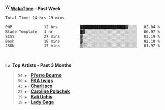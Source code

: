 <img src="https://github.com/dxnter/dxnter/assets/17434202/67b21fa4-d36d-46f9-9dec-f23d976b00ef" alt="WakaTime Logo" width="14" height="18"/><a href="https://wakatime.com/@dxnter" target="_blank"><strong> WakaTime</strong></a><strong> - Past Week</strong>

<!--START_SECTION:waka-->

```txt
Total Time: 14 hrs 29 mins

PHP              12 hrs          ████████████████████▓░░░░   82.84 %
Blade Template   1 hr            █▓░░░░░░░░░░░░░░░░░░░░░░░   06.97 %
SCSS             27 mins         ▓░░░░░░░░░░░░░░░░░░░░░░░░   03.19 %
Bash             18 mins         ▓░░░░░░░░░░░░░░░░░░░░░░░░   02.10 %
JSON             17 mins         ▒░░░░░░░░░░░░░░░░░░░░░░░░   01.97 %
```

<!--END_SECTION:waka-->

<br/>

<!--START_LASTFM_ARTISTS:{"period": "3month", "rows": 6}-->
<a href="https://last.fm" target="_blank"><img src="https://user-images.githubusercontent.com/17434202/215290617-e793598d-d7c9-428f-9975-156db1ba89cc.svg" alt="Last.fm Logo" width="18" height="13"/></a> **Top Artists - Past 3 Months**

> `54 ▶️` ∙ **[Pi’erre Bourne](https://www.last.fm/music/Pi%E2%80%99erre+Bourne)**<br/>
> `50 ▶️` ∙ **[FKA twigs](https://www.last.fm/music/FKA+twigs)**<br/>
> `43 ▶️` ∙ **[Charli xcx](https://www.last.fm/music/Charli+xcx)**<br/>
> `22 ▶️` ∙ **[Caroline Polachek](https://www.last.fm/music/Caroline+Polachek)**<br/>
> `19 ▶️` ∙ **[Kali Uchis](https://www.last.fm/music/Kali+Uchis)**<br/>
> `18 ▶️` ∙ **[Lady Gaga](https://www.last.fm/music/Lady+Gaga)**<br/>
<!--END_LASTFM_ARTISTS-->
